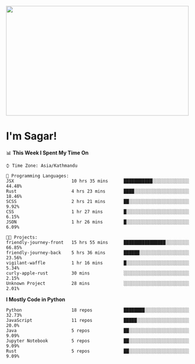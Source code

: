 
<img src="https://media.giphy.com/media/3ornk57KwDXf81rjWM/giphy.gif" width="500" height="300" frameBorder="0" class="giphy-embed" allowFullScreen></img>

#   I'm Sagar!

<!--START_SECTION:waka-->
📊 **This Week I Spent My Time On** 

```text
⌚︎ Time Zone: Asia/Kathmandu

💬 Programming Languages: 
JSX                      10 hrs 35 mins      ███████████░░░░░░░░░░░░░░   44.48% 
Rust                     4 hrs 23 mins       ████░░░░░░░░░░░░░░░░░░░░░   18.46% 
SCSS                     2 hrs 21 mins       ██░░░░░░░░░░░░░░░░░░░░░░░   9.92% 
CSS                      1 hr 27 mins        █░░░░░░░░░░░░░░░░░░░░░░░░   6.15% 
JSON                     1 hr 26 mins        █░░░░░░░░░░░░░░░░░░░░░░░░   6.09%

🐱‍💻 Projects: 
friendly-journey-front   15 hrs 55 mins      ████████████████░░░░░░░░░   66.85% 
friendly-journey-back    5 hrs 36 mins       ██████░░░░░░░░░░░░░░░░░░░   23.56% 
vigilant-waffle          1 hr 16 mins        █░░░░░░░░░░░░░░░░░░░░░░░░   5.34% 
curly-apple-rust         30 mins             ░░░░░░░░░░░░░░░░░░░░░░░░░   2.15% 
Unknown Project          28 mins             ░░░░░░░░░░░░░░░░░░░░░░░░░   2.01%

```

**I Mostly Code in Python** 

```text
Python                   18 repos            ████████░░░░░░░░░░░░░░░░░   32.73% 
JavaScript               11 repos            █████░░░░░░░░░░░░░░░░░░░░   20.0% 
Java                     5 repos             ██░░░░░░░░░░░░░░░░░░░░░░░   9.09% 
Jupyter Notebook         5 repos             ██░░░░░░░░░░░░░░░░░░░░░░░   9.09% 
Rust                     5 repos             ██░░░░░░░░░░░░░░░░░░░░░░░   9.09%

```



<!--END_SECTION:waka-->
